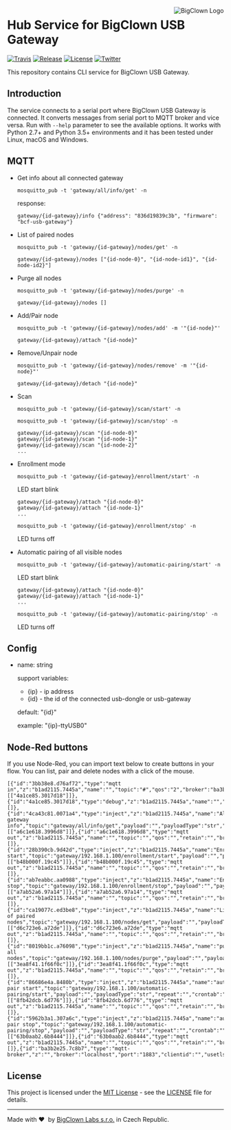 <a href="https://www.bigclown.com"><img src="https://s3.eu-central-1.amazonaws.com/bigclown/gh-readme-logo.png" alt="BigClown Logo" align="right"></a>

# Hub Service for BigClown USB Gateway

[![Travis](https://img.shields.io/travis/bigclownlabs/bch-usb-gateway/master.svg)](https://travis-ci.org/bigclownlabs/bch-usb-gateway)
[![Release](https://img.shields.io/github/release/bigclownlabs/bch-usb-gateway.svg)](https://github.com/bigclownlabs/bch-usb-gateway/releases)
[![License](https://img.shields.io/github/license/bigclownlabs/bch-usb-gateway.svg)](https://github.com/bigclownlabs/bch-usb-gateway/blob/master/LICENSE)
[![Twitter](https://img.shields.io/twitter/follow/BigClownLabs.svg?style=social&label=Follow)](https://twitter.com/BigClownLabs)

This repository contains CLI service for BigClown USB Gateway.

## Introduction

The service connects to a serial port where BigClown USB Gateway is connected.
It converts messages from serial port to MQTT broker and vice versa.
Run with `--help` parameter to see the available options.
It works with Python 2.7+ and Python 3.5+ environments and it has been tested under Linux, macOS and Windows.


## MQTT

* Get info about all connected gateway
  ```
  mosquitto_pub -t 'gateway/all/info/get' -n
  ```
  response:
  ```
  gateway/{id-gateway}/info {"address": "836d19839c3b", "firmware": "bcf-usb-gateway"}
  ```

* List of paired nodes
  ```
  mosquitto_pub -t 'gateway/{id-gateway}/nodes/get' -n
  ```

  ```
  gateway/{id-gateway}/nodes ["{id-node-0}", "{id-node-id1}", "{id-node-id2}"]
  ```

* Purge all nodes
  ```
  mosquitto_pub -t 'gateway/{id-gateway}/nodes/purge' -n
  ```

  ```
  gateway/{id-gateway}/nodes []
  ```

* Add/Pair node
  ```
  mosquitto_pub -t 'gateway/{id-gateway}/nodes/add' -m '"{id-node}"'
  ```

  ```
  gateway/{id-gateway}/attach "{id-node}"
  ```

* Remove/Unpair node
  ```
  mosquitto_pub -t 'gateway/{id-gateway}/nodes/remove' -m '"{id-node}"'
  ```

  ```
  gateway/{id-gateway}/detach "{id-node}"
  ```

* Scan

  ```
  mosquitto_pub -t 'gateway/{id-gateway}/scan/start' -n
  ```

  ```
  mosquitto_pub -t 'gateway/{id-gateway}/scan/stop' -n
  ```

  ```
  gateway/{id-gateway}/scan "{id-node-0}"
  gateway/{id-gateway}/scan "{id-node-1}"
  gateway/{id-gateway}/scan "{id-node-2}"
  ...
  ```

* Enrollment mode

  ```
  mosquitto_pub -t 'gateway/{id-gateway}/enrollment/start' -n
  ```
  LED start blink
  ```
  gateway/{id-gateway}/attach "{id-node-0}"
  gateway/{id-gateway}/attach "{id-node-1}"
  ...
  ```

  ```
  mosquitto_pub -t 'gateway/{id-gateway}/enrollment/stop' -n
  ```
  LED turns off


* Automatic pairing of all visible nodes

  ```
  mosquitto_pub -t 'gateway/{id-gateway}/automatic-pairing/start' -n
  ```
  LED start blink
  ```
  gateway/{id-gateway}/attach "{id-node-0}"
  gateway/{id-gateway}/attach "{id-node-1}"
  ...
  ```

  ```
  mosquitto_pub -t 'gateway/{id-gateway}/automatic-pairing/stop' -n
  ```
  LED turns off

## Config

* name: string

  support variables:
  * {ip} - ip address
  * {id} - the id of the connected usb-dongle or usb-gateway

  default: "{id}"

  example: "{ip}-ttyUSB0"

## Node-Red buttons

If you use Node-Red, you can import text below to create buttons in your flow. You can list, pair and delete nodes with a click of the mouse.

```
[{"id":"3bb38e8.d76af72","type":"mqtt in","z":"b1ad2115.7445a","name":"","topic":"#","qos":"2","broker":"ba3b2e25.7c8b7","x":190,"y":260,"wires":[["4a1ce85.3017d18"]]},{"id":"4a1ce85.3017d18","type":"debug","z":"b1ad2115.7445a","name":"","active":true,"console":"false","complete":"false","x":370,"y":260,"wires":[]},{"id":"4ca43c81.0071a4","type":"inject","z":"b1ad2115.7445a","name":"All gateway info","topic":"gateway/all/info/get","payload":"","payloadType":"str","repeat":"","crontab":"","once":false,"x":219,"y":352,"wires":[["a6c1e618.3996d8"]]},{"id":"a6c1e618.3996d8","type":"mqtt out","z":"b1ad2115.7445a","name":"","topic":"","qos":"","retain":"","broker":"ba3b2e25.7c8b7","x":404,"y":353,"wires":[]},{"id":"28b390cb.9d42d","type":"inject","z":"b1ad2115.7445a","name":"Enrollment start","topic":"gateway/192.168.1.100/enrollment/start","payload":"","payloadType":"str","repeat":"","crontab":"","once":false,"x":220,"y":480,"wires":[["b48b000f.19c45"]]},{"id":"b48b000f.19c45","type":"mqtt out","z":"b1ad2115.7445a","name":"","topic":"","qos":"","retain":"","broker":"ba3b2e25.7c8b7","x":405,"y":481,"wires":[]},{"id":"ab7eabbc.aa0988","type":"inject","z":"b1ad2115.7445a","name":"Enrollment stop","topic":"gateway/192.168.1.100/enrollment/stop","payload":"","payloadType":"str","repeat":"","crontab":"","once":false,"x":220,"y":520,"wires":[["a7ab52a6.97a14"]]},{"id":"a7ab52a6.97a14","type":"mqtt out","z":"b1ad2115.7445a","name":"","topic":"","qos":"","retain":"","broker":"ba3b2e25.7c8b7","x":405,"y":521,"wires":[]},{"id":"ca19077c.ed3be8","type":"inject","z":"b1ad2115.7445a","name":"List of paired nodes","topic":"gateway/192.168.1.100/nodes/get","payload":"","payloadType":"str","repeat":"","crontab":"","once":false,"x":230,"y":400,"wires":[["d6c723e6.a72de"]]},{"id":"d6c723e6.a72de","type":"mqtt out","z":"b1ad2115.7445a","name":"","topic":"","qos":"","retain":"","broker":"ba3b2e25.7c8b7","x":405,"y":401,"wires":[]},{"id":"8019bb1c.a76098","type":"inject","z":"b1ad2115.7445a","name":"purge all nodes","topic":"gateway/192.168.1.100/nodes/purge","payload":"","payloadType":"str","repeat":"","crontab":"","once":false,"x":220,"y":700,"wires":[["3ea8f41.1f66f0c"]]},{"id":"3ea8f41.1f66f0c","type":"mqtt out","z":"b1ad2115.7445a","name":"","topic":"","qos":"","retain":"","broker":"ba3b2e25.7c8b7","x":405,"y":701,"wires":[]},{"id":"86686e4a.8480b","type":"inject","z":"b1ad2115.7445a","name":"auto pair start","topic":"gateway/192.168.1.100/automatic-pairing/start","payload":"","payloadType":"str","repeat":"","crontab":"","once":false,"x":210,"y":580,"wires":[["8fb42dcb.6d776"]]},{"id":"8fb42dcb.6d776","type":"mqtt out","z":"b1ad2115.7445a","name":"","topic":"","qos":"","retain":"","broker":"ba3b2e25.7c8b7","x":405,"y":581,"wires":[]},{"id":"5962b3a1.307a6c","type":"inject","z":"b1ad2115.7445a","name":"auto pair stop","topic":"gateway/192.168.1.100/automatic-pairing/stop","payload":"","payloadType":"str","repeat":"","crontab":"","once":false,"x":210,"y":620,"wires":[["63b0aab2.6b8444"]]},{"id":"63b0aab2.6b8444","type":"mqtt out","z":"b1ad2115.7445a","name":"","topic":"","qos":"","retain":"","broker":"ba3b2e25.7c8b7","x":405,"y":621,"wires":[]},{"id":"ba3b2e25.7c8b7","type":"mqtt-broker","z":"","broker":"localhost","port":"1883","clientid":"","usetls":false,"compatmode":true,"keepalive":"60","cleansession":true,"willTopic":"","willQos":"0","willPayload":"","birthTopic":"","birthQos":"0","birthPayload":""}]
```

## License

This project is licensed under the [MIT License](https://opensource.org/licenses/MIT/) - see the [LICENSE](LICENSE) file for details.

---

Made with &#x2764;&nbsp; by [BigClown Labs s.r.o.](https://www.bigclown.com) in Czech Republic.
